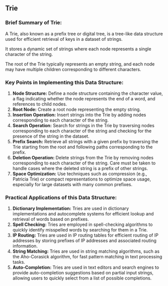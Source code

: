 ## Trie

### Brief Summary of Trie:
A Trie, also known as a prefix tree or digital tree, is a tree-like data structure used for efficient retrieval of keys in a dataset of strings.

It stores a dynamic set of strings where each node represents a single character of the string.

The root of the Trie typically represents an empty string, and each node may have multiple children corresponding to different characters.

### Key Points in Implementing this Data Structure:
1. **Node Structure:** Define a node structure containing the character value, a flag indicating whether the node represents the end of a word, and references to child nodes.
2. **Root Node:** Create a root node representing the empty string.
3. **Insertion Operation:** Insert strings into the Trie by adding nodes corresponding to each character of the string.
4. **Search Operation:** Search for strings in the Trie by traversing nodes corresponding to each character of the string and checking for the presence of the string in the dataset.
5. **Prefix Search:** Retrieve all strings with a given prefix by traversing the Trie starting from the root and following paths corresponding to the prefix.
6. **Deletion Operation:** Delete strings from the Trie by removing nodes corresponding to each character of the string. Care must be taken to handle cases where the deleted string is a prefix of other strings.
7. **Space Optimization:** Use techniques such as compression (e.g., Patricia Trie) or compact representations to optimize space usage, especially for large datasets with many common prefixes.

### Practical Applications of this Data Structure:
1. **Dictionary Implementation:** Tries are used in dictionary implementations and autocomplete systems for efficient lookup and retrieval of words based on prefixes.
2. **Spell Checking:** Tries are employed in spell-checking algorithms to quickly identify misspelled words by searching for them in a Trie.
3. **IP Routing:** Tries are used in IP routing tables for efficient routing of IP addresses by storing prefixes of IP addresses and associated routing information.
4. **String Matching:** Tries are used in string matching algorithms, such as the Aho-Corasick algorithm, for fast pattern matching in text processing tasks.
5. **Auto-Completion:** Tries are used in text editors and search engines to provide auto-completion suggestions based on partial input strings, allowing users to quickly select from a list of possible completions.
